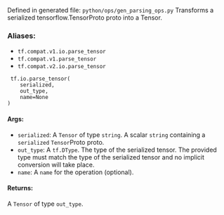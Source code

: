Defined in generated file: `python/ops/gen_parsing_ops.py`
Transforms a serialized tensorflow.TensorProto proto into a Tensor.
### Aliases:
- `tf.compat.v1.io.parse_tensor`
- `tf.compat.v1.parse_tensor`
- `tf.compat.v2.io.parse_tensor`

```
 tf.io.parse_tensor(
    serialized,
    out_type,
    name=None
)
```
#### Args:
- `serialized`: A `Tensor` of type `string`. A scalar `string` containing a `serialized` `Tensor`Proto proto.
- `out_type`: A `tf.DType`. The type of the serialized tensor. The provided type must match the type of the serialized tensor and no implicit conversion will take place.
- `name`: A `name` for the operation (optional).
#### Returns:
A `Tensor` of type `out_type`.
